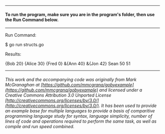 ___
#### To run the program, make sure you are in the program's folder, then use the Run Command below.

___
Run Command:

$ go run structs.go


Results:

{Bob 20}
{Alice 30}
{Fred 0}
&{Ann 40}
&{Jon 42}
Sean
50
51

___

###### This work and the accompanying code was originally from Mark McGranaghan at [https://github.com/mmcgrana/gobyexample](https://github.com/mmcgrana/gobyexample) and licensed under a Creative Commons Attribution 3.0 Unported License [http://creativecommons.org/licenses/by/3.0/](http://creativecommons.org/licenses/by/3.0/). It has been used to provide an example base for multiple languages to provide a basis of comparitive programming language study for syntax, language simplicity, number of lines of code and operations required to perform the same task, as well as compile and run speed combined.